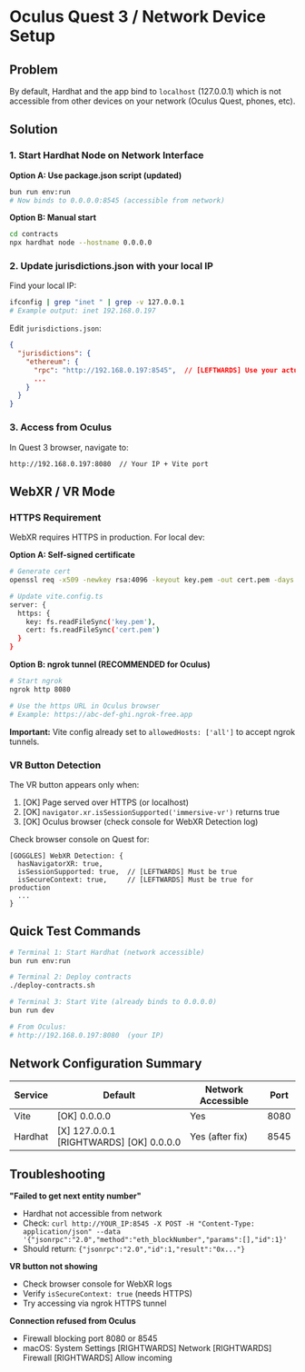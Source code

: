 # Oculus Quest 3 / Network Device Setup

## Problem

By default, Hardhat and the app bind to `localhost` (127.0.0.1) which is not accessible from other devices on your network (Oculus Quest, phones, etc).

## Solution

### 1. Start Hardhat Node on Network Interface

**Option A: Use package.json script (updated)**
```bash
bun run env:run
# Now binds to 0.0.0.0:8545 (accessible from network)
```

**Option B: Manual start**
```bash
cd contracts
npx hardhat node --hostname 0.0.0.0
```

### 2. Update jurisdictions.json with your local IP

Find your local IP:
```bash
ifconfig | grep "inet " | grep -v 127.0.0.1
# Example output: inet 192.168.0.197
```

Edit `jurisdictions.json`:
```json
{
  "jurisdictions": {
    "ethereum": {
      "rpc": "http://192.168.0.197:8545",  // [LEFTWARDS] Use your actual IP
      ...
    }
  }
}
```

### 3. Access from Oculus

In Quest 3 browser, navigate to:
```
http://192.168.0.197:8080  // Your IP + Vite port
```

## WebXR / VR Mode

### HTTPS Requirement

WebXR requires HTTPS in production. For local dev:

**Option A: Self-signed certificate**
```bash
# Generate cert
openssl req -x509 -newkey rsa:4096 -keyout key.pem -out cert.pem -days 365 -nodes

# Update vite.config.ts
server: {
  https: {
    key: fs.readFileSync('key.pem'),
    cert: fs.readFileSync('cert.pem')
  }
}
```

**Option B: ngrok tunnel (RECOMMENDED for Oculus)**
```bash
# Start ngrok
ngrok http 8080

# Use the https URL in Oculus browser
# Example: https://abc-def-ghi.ngrok-free.app
```

**Important:** Vite config already set to `allowedHosts: ['all']` to accept ngrok tunnels.

### VR Button Detection

The VR button appears only when:
1. [OK] Page served over HTTPS (or localhost)
2. [OK] `navigator.xr.isSessionSupported('immersive-vr')` returns true
3. [OK] Oculus browser (check console for WebXR Detection log)

Check browser console on Quest for:
```
[GOGGLES] WebXR Detection: {
  hasNavigatorXR: true,
  isSessionSupported: true,  // [LEFTWARDS] Must be true
  isSecureContext: true,     // [LEFTWARDS] Must be true for production
  ...
}
```

## Quick Test Commands

```bash
# Terminal 1: Start Hardhat (network accessible)
bun run env:run

# Terminal 2: Deploy contracts
./deploy-contracts.sh

# Terminal 3: Start Vite (already binds to 0.0.0.0)
bun run dev

# From Oculus:
# http://192.168.0.197:8080  (your IP)
```

## Network Configuration Summary

| Service | Default | Network Accessible | Port |
|---------|---------|-------------------|------|
| Vite | [OK] 0.0.0.0 | Yes | 8080 |
| Hardhat | [X] 127.0.0.1 [RIGHTWARDS] [OK] 0.0.0.0 | Yes (after fix) | 8545 |

## Troubleshooting

**"Failed to get next entity number"**
- Hardhat not accessible from network
- Check: `curl http://YOUR_IP:8545 -X POST -H "Content-Type: application/json" --data '{"jsonrpc":"2.0","method":"eth_blockNumber","params":[],"id":1}'`
- Should return: `{"jsonrpc":"2.0","id":1,"result":"0x..."}`

**VR button not showing**
- Check browser console for WebXR logs
- Verify `isSecureContext: true` (needs HTTPS)
- Try accessing via ngrok HTTPS tunnel

**Connection refused from Oculus**
- Firewall blocking port 8080 or 8545
- macOS: System Settings [RIGHTWARDS] Network [RIGHTWARDS] Firewall [RIGHTWARDS] Allow incoming
